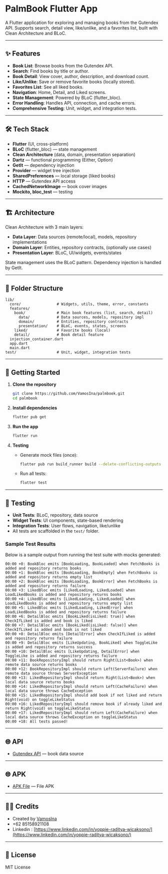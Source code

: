 # PalmBook Flutter App

A Flutter application for exploring and managing books from the Gutendex API. Supports search, detail view, like/unlike, and a favorites list, built with Clean Architecture and BLoC.

---

## ✨ Features

- **Book List**: Browse books from the Gutendex API.
- **Search**: Find books by title or author.
- **Book Detail**: View cover, author, description, and download count.
- **Like/Unlike**: Save or remove favorite books (locally stored).
- **Favorites List**: See all liked books.
- **Navigation**: Home, Detail, and Liked screens.
- **State Management**: Powered by BLoC (flutter_bloc).
- **Error Handling**: Handles API, connection, and cache errors.
- **Comprehensive Testing**: Unit, widget, and integration tests.

---

## 🛠️ Tech Stack

- **Flutter** (UI, cross-platform)
- **BLoC** (flutter_bloc) — state management
- **Clean Architecture** (data, domain, presentation separation)
- **Dartz** — functional programming (Either, Option)
- **GetIt** — dependency injection
- **Provider** — widget tree injection
- **SharedPreferences** — local storage (liked books)
- **HTTP** — Gutendex API access
- **CachedNetworkImage** — book cover images
- **Mockito, bloc_test** — testing

---

## 🏗️ Architecture

Clean Architecture with 3 main layers:
- **Data Layer**: Data sources (remote/local), models, repository implementations
- **Domain Layer**: Entities, repository contracts, (optionally use cases)
- **Presentation Layer**: BLoC, UI/widgets, events/states

State management uses the BLoC pattern. Dependency injection is handled by GetIt.

---

## 📁 Folder Structure

```
lib/
  core/                # Widgets, utils, theme, error, constants
  features/
    book/              # Main book features (list, search, detail)
      data/            # Data sources, models, repository impl
      domain/          # Entities, repository contracts
      presentation/    # BLoC, events, states, screens
    liked/             # Favorite books (local)
    detail/            # Book detail feature
  injection_container.dart
  app.dart
  main.dart
test/                  # Unit, widget, integration tests
```

---

## 🚀 Getting Started

1. **Clone the repository**
   ```bash
   git clone https://github.com/VamosIna/palmbook.git
   cd palmbook
   ```

2. **Install dependencies**
   ```bash
   flutter pub get
   ```

3. **Run the app**
   ```bash
   flutter run
   ```

4. **Testing**
   - Generate mock files (once):
     ```bash
     flutter pub run build_runner build --delete-conflicting-outputs
     ```
   - Run all tests:
     ```bash
     flutter test
     ```

---

## 🧪 Testing

- **Unit Tests**: BLoC, repository, data source
- **Widget Tests**: UI components, state-based rendering
- **Integration Tests**: User flows, navigation, like/unlike
- All tests are scaffolded in the `test/` folder.

### Sample Test Results

Below is a sample output from running the test suite with mocks generated:

```
00:00 +0: BookBloc emits [BookLoading, BookLoaded] when FetchBooks is added and repository returns books
00:00 +1: BookBloc emits [BookLoading, BookEmpty] when FetchBooks is added and repository returns empty list
00:00 +2: BookBloc emits [BookLoading, BookError] when FetchBooks is added and repository returns failure
00:00 +3: LikedBloc emits [LikedLoading, LikedLoaded] when LoadLikedBooks is added and repository returns books
00:00 +4: LikedBloc emits [LikedLoading, LikedLoaded] when LoadLikedBooks is added and repository returns empty list
00:00 +5: LikedBloc emits [LikedLoading, LikedError] when LoadLikedBooks is added and repository returns failure
00:00 +6: DetailBloc emits [BookLiked(isLiked: true)] when CheckIfLiked is added and book is liked
00:00 +7: DetailBloc emits [BookLiked(isLiked: false)] when CheckIfLiked is added and book is not liked
00:00 +8: DetailBloc emits [DetailError] when CheckIfLiked is added and repository returns failure
00:00 +9: DetailBloc emits [LikeUpdating, BookLiked] when ToggleLike is added and repository returns success
00:00 +10: DetailBloc emits [LikeUpdating, DetailError] when ToggleLike is added and repository returns failure
00:00 +11: BookRepositoryImpl should return Right(List<Book>) when remote data source returns books
00:00 +12: BookRepositoryImpl should return Left(ServerFailure) when remote data source throws ServerException
00:00 +13: LikedRepositoryImpl should return Right(List<Book>) when local data source returns books
00:00 +14: LikedRepositoryImpl should return Left(CacheFailure) when local data source throws CacheException
00:00 +15: LikedRepositoryImpl should add book if not liked and return Right(void) on toggleLikeStatus
00:00 +16: LikedRepositoryImpl should remove book if already liked and return Right(void) on toggleLikeStatus
00:00 +17: LikedRepositoryImpl should return Left(CacheFailure) when local data source throws CacheException on toggleLikeStatus
00:00 +18: All tests passed!
```

---

## 🌐 API

- [Gutendex API](https://gutendex.com/) — book data source

---

## 🌐 APK

- [APK File](https://drive.google.com/file/d/1LUDNaC2hZqY8m5DUSbBvmuljeaOV7SCR/view?usp=sharing) — File APK

---

## 👨‍💻 Credits

- Created by [VamosIna](https://github.com/VamosIna)
- +62 85158921108
- Linkedin  : [https://www.linkedin.com/in/yoppie-raditya-wicaksono/](https://www.linkedin.com/in/yoppie-raditya-wicaksono/)

---

## 📄 License

MIT License
